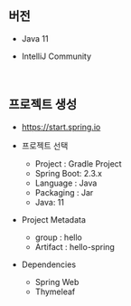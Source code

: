 ## 버전

- Java 11

- IntelliJ Community

<br>

## 프로젝트 생성

- https://start.spring.io

- 프로젝트 선택
  - Project : Gradle Project
  - Spring Boot: 2.3.x
  - Language : Java
  - Packaging : Jar
  - Java: 11
- Project Metadata
  - group : hello
  - Artifact : hello-spring
- Dependencies
  - Spring Web
  - Thymeleaf

